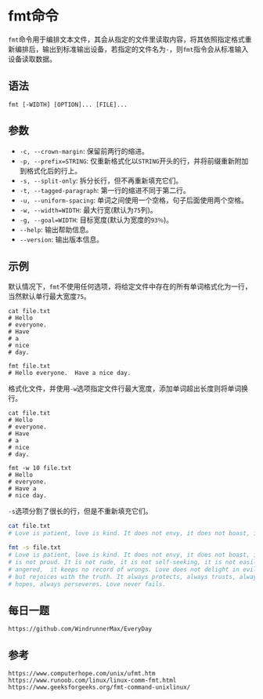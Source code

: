 # fmt命令
`fmt`命令用于编排文本文件，其会从指定的文件里读取内容，将其依照指定格式重新编排后，输出到标准输出设备，若指定的文件名为`-`，则`fmt`指令会从标准输入设备读取数据。

## 语法
```
fmt [-WIDTH] [OPTION]... [FILE]...
```

## 参数
* `-c, --crown-margin`: 保留前两行的缩进。
* `-p, --prefix=STRING`: 仅重新格式化以`STRING`开头的行，并将前缀重新附加到格式化后的行上。
* `-s, --split-only`: 拆分长行，但不再重新填充它们。
* `-t, --tagged-paragraph`: 第一行的缩进不同于第二行。
* `-u, --uniform-spacing`: 单词之间使用一个空格，句子后面使用两个空格。
* `-w, --width=WIDTH`: 最大行宽(默认为`75`列)。
* `-g, --goal=WIDTH`: 目标宽度(默认为宽度的`93％`)。
* `--help`: 输出帮助信息。
* `--version`: 输出版本信息。

## 示例

默认情况下，`fmt`不使用任何选项，将给定文件中存在的所有单词格式化为一行，当然默认单行最大宽度`75`。

```shell
cat file.txt
# Hello
# everyone.
# Have
# a
# nice 
# day.

fmt file.txt
# Hello everyone.  Have a nice day.
```

格式化文件，并使用`-w`选项指定文件行最大宽度，添加单词超出长度则将单词换行。

```shell
cat file.txt
# Hello
# everyone.
# Have
# a
# nice 
# day.

fmt -w 10 file.txt
# Hello
# everyone.
# Have a
# nice day.
```

`-s`选项分割了很长的行，但是不重新填充它们。

```bash
cat file.txt
# Love is patient, love is kind. It does not envy, it does not boast, it is not proud. It is not rude, it is not self-seeking, it is not easily angered,  it keeps no record of wrongs. Love does not delight in evil but rejoices with the truth. It always protects, always trusts, always hopes, always perseveres. Love never fails.

fmt -s file.txt
# Love is patient, love is kind. It does not envy, it does not boast, it
# is not proud. It is not rude, it is not self-seeking, it is not easily
# angered,  it keeps no record of wrongs. Love does not delight in evil
# but rejoices with the truth. It always protects, always trusts, always
# hopes, always perseveres. Love never fails.

```


## 每日一题

```
https://github.com/WindrunnerMax/EveryDay
```

## 参考

```
https://www.computerhope.com/unix/ufmt.htm
https://www.runoob.com/linux/linux-comm-fmt.html
https://www.geeksforgeeks.org/fmt-command-unixlinux/
```